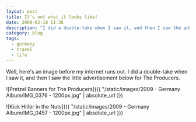 ```yaml
---
layout: post
title: It's not what it looks like!
date: 2009-02-18 11:36
description: "I did a double-take when I saw it, and then I saw the advertisement below for The Producers."
category: blog
tags:
  - germany
  - travel
  - life
---
```


Well, here's an image before my internet runs out. I did a double-take when I saw it, and then I saw the little advertisement below for The Producers.

![Pretzel Banners for The Producers]({{ "/static/images/2009 - Germany Album/IMG_0376 - 1200px.jpg" | absolute_url }})

![Kick Hitler in the Nuts]({{ "/static/images/2009 - Germany Album/IMG_0457 - 1200px.jpg" | absolute_url }})
